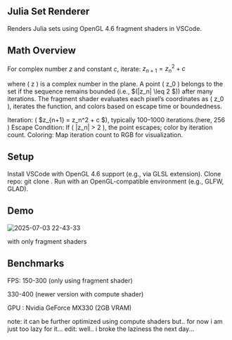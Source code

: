   ##  Julia Set Renderer
  Renders Julia sets using OpenGL 4.6 fragment shaders in VSCode.
##  Math Overview
For complex number $z$ and constant $c$, iterate:
$z_{n+1} = z_n^2 + c$

where ( z ) is a complex number in the plane. A point ( z_0 ) belongs to the set if the sequence remains bounded (i.e., $(|z_n| \leq 2 $)) after many iterations. The fragment shader evaluates each pixel’s coordinates as ( z_0 ), iterates the function, and colors based on escape time or boundedness.

Iteration: ( $z_{n+1} = z_n^2 + c $), typically 100–1000 iterations.(here, 256 )
Escape Condition: If ( |z_n| > 2 ), the point escapes; color by iteration count.
Coloring: Map iteration count to RGB for visualization.

##  Setup

Install VSCode with OpenGL 4.6 support (e.g., via GLSL extension).
Clone repo: git clone <repo-url>.
Run with an OpenGL-compatible environment (e.g., GLFW, GLAD).


##  Demo
![2025-07-03 22-43-33](https://github.com/user-attachments/assets/d8b2347d-dbef-4c4e-ac03-c5f9fc2d3113)

with only fragment shaders


##  Benchmarks 

FPS:  150-300 (only using fragment shader)

  330-400 (newer version with compute shader)

GPU : Nvidia GeForce MX330 (2GB VRAM)

note: it can be further optimized using compute shaders but..
for now i am just too lazy for it...
edit: well.. i broke the laziness the next day...

